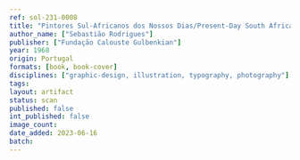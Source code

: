 ```yaml
---
ref: sol-231-0008
title: "Pintores Sul-Africanos dos Nossos Dias/Present-Day South African Painters"
author_name: ["Sebastião Rodrigues"]
publisher: ["Fundação Calouste Gulbenkian"]
year: 1968
origin: Portugal
formats: [book, book-cover]
disciplines: ["graphic-design, illustration, typography, photography"]
tags:
layout: artifact
status: scan
published: false
int_published: false
image_count:
date_added: 2023-06-16
batch:
---
```

